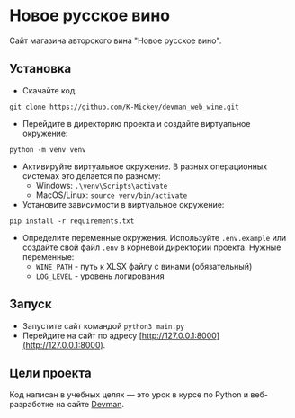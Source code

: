 # Новое русское вино

Сайт магазина авторского вина "Новое русское вино".

## Установка

- Скачайте код:
```shell
git clone https://github.com/K-Mickey/devman_web_wine.git
```
- Перейдите в директорию проекта и создайте виртуальное окружение:
```shell
python -m venv venv
```
- Активируйте виртуальное окружение. В разных операционных системах это делается по разному:
  - Windows: `.\venv\Scripts\activate`
  - MacOS/Linux: `source venv/bin/activate`
- Установите зависимости в виртуальное окружение:
```shell
pip install -r requirements.txt
```
- Определите переменные окружения. Используйте `.env.example` или создайте свой файл `.env` в корневой директории проекта. Нужные переменные:
  - `WINE_PATH` - путь к XLSX файлу с винами (обязательный)
  - `LOG_LEVEL` - уровень логирования

## Запуск

- Запустите сайт командой `python3 main.py`
- Перейдите на сайт по адресу [http://127.0.0.1:8000](http://127.0.0.1:8000).

## Цели проекта

Код написан в учебных целях — это урок в курсе по Python и веб-разработке на сайте [Devman](https://dvmn.org).
